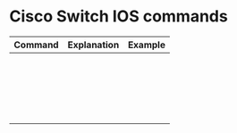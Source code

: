 # Cisco Switch IOS commands

|Command|Explanation|Example|
|-----------------------------|--------------------------------------------|--------------------------------------------|
|||
|||
|||
|||
|||
|||
|||
|||
|||
|||
|||
|||
|||
|||
|||
|||
|||
|||
|||
|||
|||
